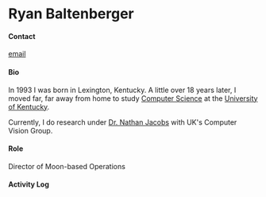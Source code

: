 Ryan Baltenberger
=================

#### Contact
[email](mailto:ryan.baltenberger@uky.edu)

#### Bio
In 1993 I was born in Lexington, Kentucky. A little over 18 years
later, I moved far, far away from home to study [Computer
Science](http://cs.uky.edu "CS Dept.") at the [University of
Kentucky](http://uky.edu "UK"). 

Currently, I do research under [Dr. Nathan
Jacobs](http://cs.uky.edu/~jacobs "Dr. Jacobs") with UK's Computer
Vision Group.

#### Role 
Director of Moon-based Operations

#### Activity Log
